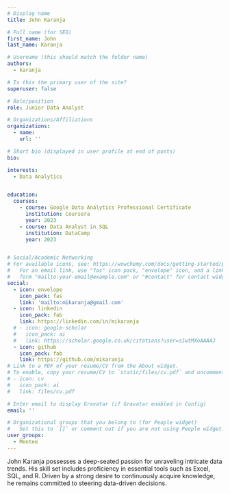 ```yaml
---
# Display name
title: John Karanja

# Full name (for SEO)
first_name: John
last_name: Karanja

# Username (this should match the folder name)
authors:
  - karanja

# Is this the primary user of the site?
superuser: false

# Role/position
role: Junior Data Analyst

# Organizations/Affiliations
organizations:
  - name: 
    url: ''

# Short bio (displayed in user profile at end of posts)
bio: 

interests:
  - Data Analytics


education:
  courses:
    - course: Google Data Analytics Professional Certificate
      institution: Coursera
      year: 2023
    - course: Data Analyst in SQL
      institution: DataCamp
      year: 2023


# Social/Academic Networking
# For available icons, see: https://wowchemy.com/docs/getting-started/page-builder/#icons
#   For an email link, use "fas" icon pack, "envelope" icon, and a link in the
#   form "mailto:your-email@example.com" or "#contact" for contact widget.
social:
  - icon: envelope
    icon_pack: fas
    link: 'mailto:mikaranja@gmail.com'
  - icon: linkedin
    icon_pack: fab
    link: https://linkedin.com/in/mikaranja
  # - icon: google-scholar
  #   icon_pack: ai
  #   link: https://scholar.google.co.uk/citations?user=sIwtMXoAAAAJ
  - icon: github
    icon_pack: fab
    link: https://github.com/mikaranja
# Link to a PDF of your resume/CV from the About widget.
# To enable, copy your resume/CV to `static/files/cv.pdf` and uncomment the lines below.
# - icon: cv
#   icon_pack: ai
#   link: files/cv.pdf

# Enter email to display Gravatar (if Gravatar enabled in Config)
email: ''

# Organizational groups that you belong to (for People widget)
#   Set this to `[]` or comment out if you are not using People widget.
user_groups:
  - Mentee
---
```


John Karanja possesses a deep-seated passion for unraveling intricate data trends. His skill set includes proficiency in essential tools such as Excel, SQL, and R. Driven by a strong desire to continuously acquire knowledge, he remains committed to steering data-driven decisions.
